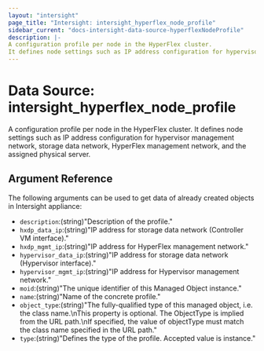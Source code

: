 ```yaml
---
layout: "intersight"
page_title: "Intersight: intersight_hyperflex_node_profile"
sidebar_current: "docs-intersight-data-source-hyperflexNodeProfile"
description: |-
A configuration profile per node in the HyperFlex cluster.
It defines node settings such as IP address configuration for hypervisor management network, storage data network, HyperFlex management network, and the assigned physical server.
---
```


# Data Source: intersight_hyperflex_node_profile
A configuration profile per node in the HyperFlex cluster.
It defines node settings such as IP address configuration for hypervisor management network, storage data network, HyperFlex management network, and the assigned physical server.
## Argument Reference
The following arguments can be used to get data of already created objects in Intersight appliance:
* `description`:(string)"Description of the profile."
* `hxdp_data_ip`:(string)"IP address for storage data network (Controller VM interface)."
* `hxdp_mgmt_ip`:(string)"IP address for HyperFlex management network."
* `hypervisor_data_ip`:(string)"IP address for storage data network (Hypervisor interface)."
* `hypervisor_mgmt_ip`:(string)"IP address for Hypervisor management network."
* `moid`:(string)"The unique identifier of this Managed Object instance."
* `name`:(string)"Name of the concrete profile."
* `object_type`:(string)"The fully-qualified type of this managed object, i.e. the class name.\nThis property is optional. The ObjectType is implied from the URL path.\nIf specified, the value of objectType must match the class name specified in the URL path."
* `type`:(string)"Defines the type of the profile. Accepted value is instance."
